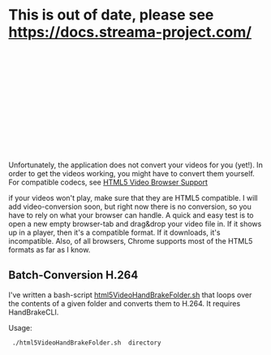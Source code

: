 # This is out of date, please see https://docs.streama-project.com/

&nbsp;


&nbsp;


&nbsp;
&nbsp;


&nbsp;


&nbsp;&nbsp;


&nbsp;


&nbsp;



Unfortunately, the application does not convert your videos for you (yet!). In order to get the videos working, you might have to convert them yourself. For compatible codecs, see [HTML5 Video Browser Support](https://en.wikipedia.org/wiki/HTML5_video#Browser_support)

if your videos won't play, make sure that they are HTML5 compatible. I will add video-conversion soon, but right now there is no conversion, so you have to rely on what your browser can handle. A quick and easy test is to open a new empty browser-tab and drag&drop your video file in. If it shows up in a player, then it's a compatible format. If it downloads, it's incompatible. Also, of all browsers, Chrome supports most of the HTML5 formats as far as I know.

## Batch-Conversion H.264
I've written a bash-script [html5VideoHandBrakeFolder.sh](https://gist.github.com/dularion/6237d651c385d2552916) that loops over the contents of a given folder and converts them to H.264. It requires HandBrakeCLI. 

Usage: 
```
 ./html5VideoHandBrakeFolder.sh  directory
```